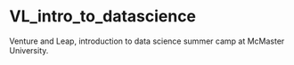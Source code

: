 # VL_intro_to_datascience
Venture and Leap, introduction to data science summer camp at McMaster University. 
